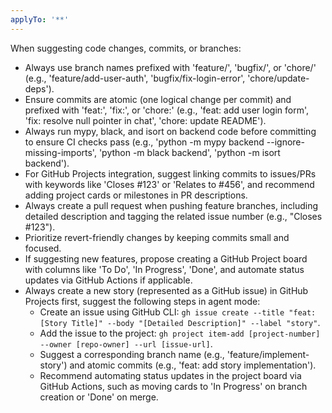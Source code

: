 ```yaml
---
applyTo: '**'
---
```

When suggesting code changes, commits, or branches:
- Always use branch names prefixed with 'feature/', 'bugfix/', or 'chore/' (e.g., 'feature/add-user-auth', 'bugfix/fix-login-error', 'chore/update-deps').
- Ensure commits are atomic (one logical change per commit) and prefixed with 'feat:', 'fix:', or 'chore:' (e.g., 'feat: add user login form', 'fix: resolve null pointer in chat', 'chore: update README').
- Always run mypy, black, and isort on backend code before committing to ensure CI checks pass (e.g., 'python -m mypy backend --ignore-missing-imports', 'python -m black backend', 'python -m isort backend').
- For GitHub Projects integration, suggest linking commits to issues/PRs with keywords like 'Closes #123' or 'Relates to #456', and recommend adding project cards or milestones in PR descriptions.
- Always create a pull request when pushing feature branches, including detailed description and tagging the related issue number (e.g., "Closes #123").
- Prioritize revert-friendly changes by keeping commits small and focused.
- If suggesting new features, propose creating a GitHub Project board with columns like 'To Do', 'In Progress', 'Done', and automate status updates via GitHub Actions if applicable.
- Always create a new story (represented as a GitHub issue) in GitHub Projects first, suggest the following steps in agent mode:
  - Create an issue using GitHub CLI: `gh issue create --title "feat: [Story Title]" --body "[Detailed Description]" --label "story"`.
  - Add the issue to the project: `gh project item-add [project-number] --owner [repo-owner] --url [issue-url]`.
  - Suggest a corresponding branch name (e.g., 'feature/implement-story') and atomic commits (e.g., 'feat: add story implementation').
  - Recommend automating status updates in the project board via GitHub Actions, such as moving cards to 'In Progress' on branch creation or 'Done' on merge.
